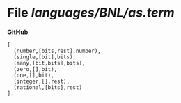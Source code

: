 # File _languages/BNL/as.term_
**[GitHub](https://github.com/softlang/yas/blob/master/languages/BNL/as.term)**
```
[
  (number,[bits,rest],number),
  (single,[bit],bits),
  (many,[bit,bits],bits),
  (zero,[],bit),
  (one,[],bit),
  (integer,[],rest),
  (rational,[bits],rest)
].
```

